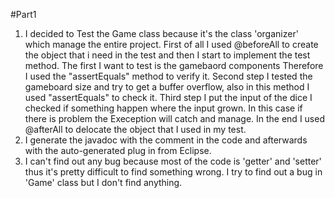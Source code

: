 #Part1

1. I decided to Test the Game class because it's the class 'organizer' which manage the entire project.
First of all I used @beforeAll to create the object that i need in the test and then I start to implement the test method. The first I want to test is the gamebaord components Therefore I used the "assertEquals" method to verify it.
Second step I tested the gameboard size and try to get a buffer overflow, also in this method I used "assertEquals" to check it.
Third step I put the input of the dice I checked if something happen where the input grown. In this case if there is problem the Exeception will catch and manage.
In the end I used @afterAll to delocate the object that I used in my test.
2. I generate the javadoc with the comment in the code and afterwards with the auto-generated plug in from Eclipse.
3. I can't find out any bug because most of the code is 'getter' and 'setter' thus it's pretty difficult to find something wrong. I try to find out a bug in 'Game' class but I don't find anything.